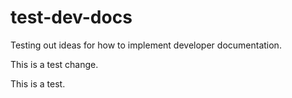 # test-dev-docs

Testing out ideas for how to implement developer documentation.

This is a test change.

This is a test.
<!--stackedit_data:
eyJoaXN0b3J5IjpbLTczOTkwOTcwOF19
-->